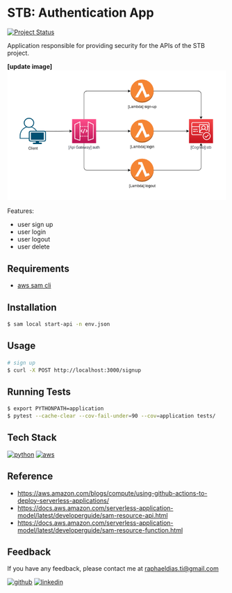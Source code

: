 # STB: Authentication App

[![Project Status](https://img.shields.io/static/v1?label=project%20status&message=in%20development&color=yellow&style=flat-square)](#)

Application responsible for providing security for the APIs of the STB project.

**[update image]**
![resources](assets/images/resources.png)

Features:
- user sign up
- user login
- user logout
- user delete


## Requirements

- [aws sam cli](https://docs.aws.amazon.com/serverless-application-model/latest/developerguide/serverless-sam-cli-install.html)


## Installation

```bash
$ sam local start-api -n env.json
```


## Usage

```bash
# sign up
$ curl -X POST http://localhost:3000/signup
```


## Running Tests

```bash
$ export PYTHONPATH=application
$ pytest --cache-clear --cov-fail-under=90 --cov=application tests/
```


## Tech Stack

[![python](https://img.shields.io/badge/Python-FFD43B?style=for-the-badge&logo=python&logoColor=blue)](https://www.python.org/)
[![aws](https://img.shields.io/badge/Amazon_AWS-FF9900?style=for-the-badge&logo=amazonaws&logoColor=white)](https://aws.amazon.com/)


## Reference

- https://aws.amazon.com/blogs/compute/using-github-actions-to-deploy-serverless-applications/
- https://docs.aws.amazon.com/serverless-application-model/latest/developerguide/sam-resource-api.html
- https://docs.aws.amazon.com/serverless-application-model/latest/developerguide/sam-resource-function.html


## Feedback

If you have any feedback, please contact me at raphaeldias.ti@gmail.com

[![github](https://img.shields.io/badge/GitHub-100000?style=for-the-badge&logo=github&logoColor=white)](https://github.com/raphaelbh)
[![linkedin](https://img.shields.io/badge/LinkedIn-0077B5?style=for-the-badge&logo=linkedin&logoColor=white)](https://www.linkedin.com/in/raphaelbh/)
